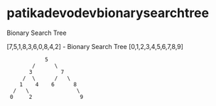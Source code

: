 # patikadevodevbionarysearchtree
Bionary Search Tree



[7,5,1,8,3,6,0,8,4,2] - Bionary Search Tree
[0,1,2,3,4,5,6,7,8,9]

              
                5
            /      \
           3         7
         /  \      /   \
        1    4    6      8
      /   \               \
     0     2               9
         
